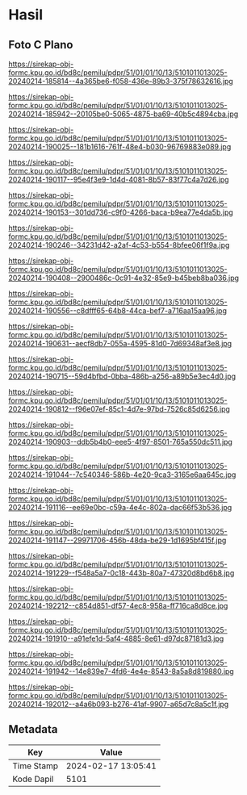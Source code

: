 # Hasil

## Foto C Plano

https://sirekap-obj-formc.kpu.go.id/bd8c/pemilu/pdpr/51/01/01/10/13/5101011013025-20240214-185814--4a365be6-f058-436e-89b3-375f78632616.jpg

https://sirekap-obj-formc.kpu.go.id/bd8c/pemilu/pdpr/51/01/01/10/13/5101011013025-20240214-185942--20105be0-5065-4875-ba69-40b5c4894cba.jpg

https://sirekap-obj-formc.kpu.go.id/bd8c/pemilu/pdpr/51/01/01/10/13/5101011013025-20240214-190025--181b1616-761f-48e4-b030-96769883e089.jpg

https://sirekap-obj-formc.kpu.go.id/bd8c/pemilu/pdpr/51/01/01/10/13/5101011013025-20240214-190117--95e4f3e9-1d4d-4081-8b57-83f77c4a7d26.jpg

https://sirekap-obj-formc.kpu.go.id/bd8c/pemilu/pdpr/51/01/01/10/13/5101011013025-20240214-190153--301dd736-c9f0-4266-baca-b9ea77e4da5b.jpg

https://sirekap-obj-formc.kpu.go.id/bd8c/pemilu/pdpr/51/01/01/10/13/5101011013025-20240214-190246--34231d42-a2af-4c53-b554-8bfee06f1f9a.jpg

https://sirekap-obj-formc.kpu.go.id/bd8c/pemilu/pdpr/51/01/01/10/13/5101011013025-20240214-190408--2900486c-0c91-4e32-85e9-b45beb8ba036.jpg

https://sirekap-obj-formc.kpu.go.id/bd8c/pemilu/pdpr/51/01/01/10/13/5101011013025-20240214-190556--c8dfff65-64b8-44ca-bef7-a716aa15aa96.jpg

https://sirekap-obj-formc.kpu.go.id/bd8c/pemilu/pdpr/51/01/01/10/13/5101011013025-20240214-190631--aecf8db7-055a-4595-81d0-7d69348af3e8.jpg

https://sirekap-obj-formc.kpu.go.id/bd8c/pemilu/pdpr/51/01/01/10/13/5101011013025-20240214-190715--59d4bfbd-0bba-486b-a256-a89b5e3ec4d0.jpg

https://sirekap-obj-formc.kpu.go.id/bd8c/pemilu/pdpr/51/01/01/10/13/5101011013025-20240214-190812--f96e07ef-85c1-4d7e-97bd-7526c85d6256.jpg

https://sirekap-obj-formc.kpu.go.id/bd8c/pemilu/pdpr/51/01/01/10/13/5101011013025-20240214-190903--ddb5b4b0-eee5-4f97-8501-765a550dc511.jpg

https://sirekap-obj-formc.kpu.go.id/bd8c/pemilu/pdpr/51/01/01/10/13/5101011013025-20240214-191044--7c540346-586b-4e20-9ca3-3165e6aa645c.jpg

https://sirekap-obj-formc.kpu.go.id/bd8c/pemilu/pdpr/51/01/01/10/13/5101011013025-20240214-191116--ee69e0bc-c59a-4e4c-802a-dac66f53b536.jpg

https://sirekap-obj-formc.kpu.go.id/bd8c/pemilu/pdpr/51/01/01/10/13/5101011013025-20240214-191147--29971706-456b-48da-be29-1d1695bf415f.jpg

https://sirekap-obj-formc.kpu.go.id/bd8c/pemilu/pdpr/51/01/01/10/13/5101011013025-20240214-191229--f548a5a7-0c18-443b-80a7-47320d8bd6b8.jpg

https://sirekap-obj-formc.kpu.go.id/bd8c/pemilu/pdpr/51/01/01/10/13/5101011013025-20240214-192212--c854d851-df57-4ec8-958a-ff716ca8d8ce.jpg

https://sirekap-obj-formc.kpu.go.id/bd8c/pemilu/pdpr/51/01/01/10/13/5101011013025-20240214-191910--a91efe1d-5af4-4885-8e61-d97dc87181d3.jpg

https://sirekap-obj-formc.kpu.go.id/bd8c/pemilu/pdpr/51/01/01/10/13/5101011013025-20240214-191942--14e839e7-4fd6-4e4e-8543-8a5a8d819880.jpg

https://sirekap-obj-formc.kpu.go.id/bd8c/pemilu/pdpr/51/01/01/10/13/5101011013025-20240214-192012--a4a6b093-b276-41af-9907-a65d7c8a5c1f.jpg


## Metadata

| Key        | Value               |
| ---------- | ------------------- |
| Time Stamp | 2024-02-17 13:05:41 |
| Kode Dapil | 5101                |



